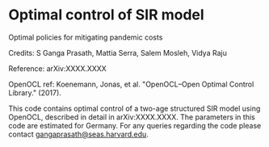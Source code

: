 # Optimal control of SIR model

Optimal policies for mitigating pandemic costs

Credits: S Ganga Prasath, Mattia Serra, Salem Mosleh, Vidya Raju

Reference: arXiv:XXXX.XXXX


OpenOCL ref: Koenemann, Jonas, et al. "OpenOCL–Open Optimal
Control Library." (2017).

This code contains optimal control of a two-age structured SIR model using OpenOCL,
described in detail in arXiv:XXXX.XXXX. The parameters in this code are estimated for
Germany. For any queries regarding the code please contact gangaprasath@seas.harvard.edu.
